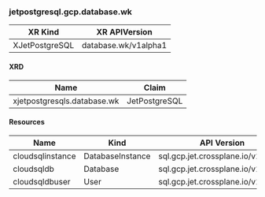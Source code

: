 
### jetpostgresql.gcp.database.wk
| XR Kind | XR APIVersion |
|---------|-------------|
| XJetPostgreSQL | database.wk/v1alpha1 |
#### XRD
| Name | Claim |
|------|-------|
| xjetpostgresqls.database.wk | JetPostgreSQL |
#### Resources
| Name | Kind | API Version |
|------|------|-------------|
| cloudsqlinstance | DatabaseInstance | sql.gcp.jet.crossplane.io/v1alpha2 |
| cloudsqldb | Database | sql.gcp.jet.crossplane.io/v1alpha2 |
| cloudsqldbuser | User | sql.gcp.jet.crossplane.io/v1alpha2 |
